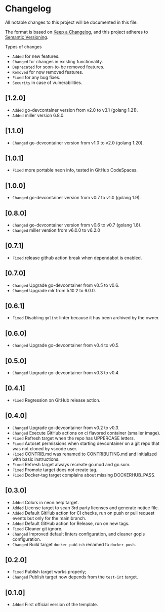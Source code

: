 # Changelog

All notable changes to this project will be documented in this file.

The format is based on [Keep a Changelog](https://keepachangelog.com/en/1.1.0/),
and this project adheres to [Semantic Versioning](https://semver.org/spec/v2.0.0.html).

Types of changes

- `Added` for new features.
- `Changed` for changes in existing functionality.
- `Deprecated` for soon-to-be removed features.
- `Removed` for now removed features.
- `Fixed` for any bug fixes.
- `Security` in case of vulnerabilities.

## [1.2.0]

- `Added` go-devcontainer version from v2.0 to v3.1 (golang 1.21).
- `Added` miller version 6.8.0.

## [1.1.0]

- `Changed` go-devcontainer version from v1.0 to v2.0 (golang 1.20).

## [1.0.1]

- `Fixed` more portable neon info, tested in GitHub CodeSpaces.

## [1.0.0]

- `Changed` go-devcontainer version from v0.7 to v1.0 (golang 1.9).

## [0.8.0]

- `Changed` go-devcontainer version from v0.6 to v0.7 (golang 1.8).
- `Changed` miller version from v6.0.0 to v6.2.0

## [0.7.1]

- `Fixed` release github action break when dependabot is enabled.

## [0.7.0]

- `Changed` Upgrade go-devcontainer from v0.5 to v0.6.
- `Changed` Upgrade mlr from 5.10.2 to 6.0.0.

## [0.6.1]

- `Fixed` Disabling `golint` linter because it has been archived by the owner.

## [0.6.0]

- `Changed` Upgrade go-devcontainer from v0.4 to v0.5.

## [0.5.0]

- `Changed` Upgrade go-devcontainer from v0.3 to v0.4.

## [0.4.1]

- `Fixed` Regression on GitHub release action.

## [0.4.0]

- `Changed` Upgrade go-devcontainer from v0.2 to v0.3.
- `Changed` Execute GitHub actions on ci flavored container (smaller image).
- `Fixed` Refresh target when the repo has UPPERCASE letters.
- `Fixed` Autoset permissions when starting devcontainer on a git repo that was not cloned by vscode user.
- `Fixed` CONTRIB.md was renamed to CONTRIBUTING.md and initialized with basic instructions.
- `Fixed` Refresh target always recreate go.mod and go.sum.
- `Fixed` Promote target does not create tag.
- `Fixed` Docker-tag target complains about missing DOCKERHUB_PASS.

## [0.3.0]

- `Added` Colors in neon help target.
- `Added` License target to scan 3rd party licenses and generate notice file.
- `Added` Default GitHub action for CI checks, run on push or pull request events but only for the main branch.
- `Added` Default GitHub action for Release, run on new tags.
- `Fixed` Cleaner git ignore.
- `Changed` Improved default linters configuration, and cleaner gopls configuration.
- `Changed` Build target `docker-publish` renamed to `docker-push`.

## [0.2.0]

- `Fixed` Publish target works properly;
- `Changed` Publish target now depends from the `test-int` target.

## [0.1.0]

- `Added` First official version of the template.
